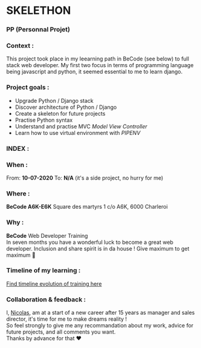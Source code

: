 # SKELETHON 
### PP (Personnal Projet)

### Context : 
This project took place in my leearning path in BeCode (see below) to full stack web developer.
My first two focus in terms of programming language being javascript and python, it seemed essential to me to learn django.   

### Project goals : 
* Upgrade Python / Django stack 
* Discover architecture of Python / Django 
* Create a skeleton for future projects
* Practise Python syntax
* Understand and practise MVC *Model View Controller*
* Learn how to use virtual environment with *PIPENV*

### INDEX :

### When : 
From:  **10-07-2020**
To:  **N/A** (it's a side project, no hurry for me)

### Where : 
**BeCode A6K-E6K** 
Square des martyrs 
1 c/o A6K, 6000 Charleroi

### Why :
**BeCode** Web Developer Training  
In seven months you have a wonderful luck to become a great web developer. Inclusion and share spirit is in da house !
Give maximum to get maximum :rocket:

### Timeline of my learning :  
  [Find timeline evolution of training here](https://timelines.gitkraken.com/timeline/2e12cc334eb0406b84bf7a6339e666c4?range=2020-05-26_2020-06-27)  

### Collaboration & feedback : 
I, [Nicolas](https://github.com/nicode-be), am at a start of a new career after 15 years as manager and sales director, it's time for me to make dreams reality !  
So feel strongly to give me any recommandation about my work, advice for future projects, and all comments you want.  
Thanks by advance for that :heart:  
  





